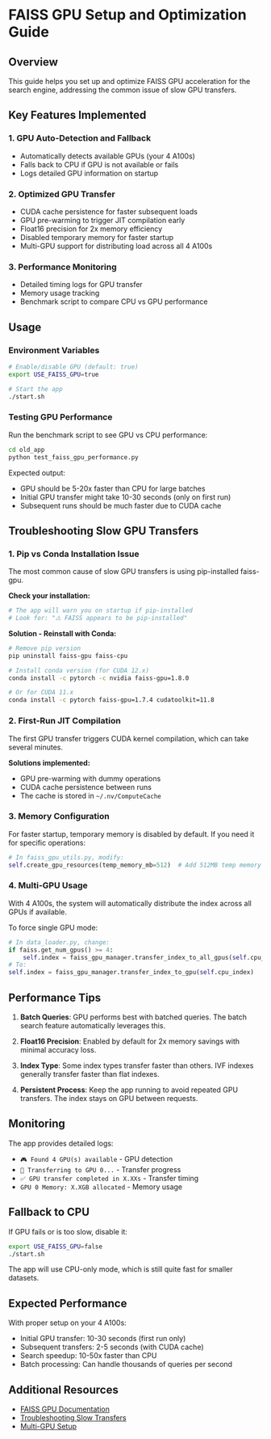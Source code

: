 # FAISS GPU Setup and Optimization Guide

## Overview
This guide helps you set up and optimize FAISS GPU acceleration for the search engine, addressing the common issue of slow GPU transfers.

## Key Features Implemented

### 1. **GPU Auto-Detection and Fallback**
- Automatically detects available GPUs (your 4 A100s)
- Falls back to CPU if GPU is not available or fails
- Logs detailed GPU information on startup

### 2. **Optimized GPU Transfer**
- CUDA cache persistence for faster subsequent loads
- GPU pre-warming to trigger JIT compilation early
- Float16 precision for 2x memory efficiency
- Disabled temporary memory for faster startup
- Multi-GPU support for distributing load across all 4 A100s

### 3. **Performance Monitoring**
- Detailed timing logs for GPU transfer
- Memory usage tracking
- Benchmark script to compare CPU vs GPU performance

## Usage

### Environment Variables

```bash
# Enable/disable GPU (default: true)
export USE_FAISS_GPU=true

# Start the app
./start.sh
```

### Testing GPU Performance

Run the benchmark script to see GPU vs CPU performance:

```bash
cd old_app
python test_faiss_gpu_performance.py
```

Expected output:
- GPU should be 5-20x faster than CPU for large batches
- Initial GPU transfer might take 10-30 seconds (only on first run)
- Subsequent runs should be much faster due to CUDA cache

## Troubleshooting Slow GPU Transfers

### 1. **Pip vs Conda Installation Issue**

The most common cause of slow GPU transfers is using pip-installed faiss-gpu. 

**Check your installation:**
```bash
# The app will warn you on startup if pip-installed
# Look for: "⚠️ FAISS appears to be pip-installed"
```

**Solution - Reinstall with Conda:**
```bash
# Remove pip version
pip uninstall faiss-gpu faiss-cpu

# Install conda version (for CUDA 12.x)
conda install -c pytorch -c nvidia faiss-gpu=1.8.0

# Or for CUDA 11.x
conda install -c pytorch faiss-gpu=1.7.4 cudatoolkit=11.8
```

### 2. **First-Run JIT Compilation**

The first GPU transfer triggers CUDA kernel compilation, which can take several minutes.

**Solutions implemented:**
- GPU pre-warming with dummy operations
- CUDA cache persistence between runs
- The cache is stored in `~/.nv/ComputeCache`

### 3. **Memory Configuration**

For faster startup, temporary memory is disabled by default. If you need it for specific operations:

```python
# In faiss_gpu_utils.py, modify:
self.create_gpu_resources(temp_memory_mb=512)  # Add 512MB temp memory
```

### 4. **Multi-GPU Usage**

With 4 A100s, the system will automatically distribute the index across all GPUs if available.

To force single GPU mode:
```python
# In data_loader.py, change:
if faiss.get_num_gpus() >= 4:
    self.index = faiss_gpu_manager.transfer_index_to_all_gpus(self.cpu_index)
# To:
self.index = faiss_gpu_manager.transfer_index_to_gpu(self.cpu_index)
```

## Performance Tips

1. **Batch Queries**: GPU performs best with batched queries. The batch search feature automatically leverages this.

2. **Float16 Precision**: Enabled by default for 2x memory savings with minimal accuracy loss.

3. **Index Type**: Some index types transfer faster than others. IVF indexes generally transfer faster than flat indexes.

4. **Persistent Process**: Keep the app running to avoid repeated GPU transfers. The index stays on GPU between requests.

## Monitoring

The app provides detailed logs:
- `🎮 Found 4 GPU(s) available` - GPU detection
- `🔄 Transferring to GPU 0...` - Transfer progress  
- `✅ GPU transfer completed in X.XXs` - Transfer timing
- `GPU 0 Memory: X.XGB allocated` - Memory usage

## Fallback to CPU

If GPU fails or is too slow, disable it:
```bash
export USE_FAISS_GPU=false
./start.sh
```

The app will use CPU-only mode, which is still quite fast for smaller datasets.

## Expected Performance

With proper setup on your 4 A100s:
- Initial GPU transfer: 10-30 seconds (first run only)
- Subsequent transfers: 2-5 seconds (with CUDA cache)
- Search speedup: 10-50x faster than CPU
- Batch processing: Can handle thousands of queries per second

## Additional Resources

- [FAISS GPU Documentation](https://github.com/facebookresearch/faiss/wiki/Faiss-on-the-GPU)
- [Troubleshooting Slow Transfers](https://github.com/facebookresearch/faiss/issues/2710)
- [Multi-GPU Setup](https://github.com/facebookresearch/faiss/wiki/Faiss-on-the-GPU#multi-gpu-search) 